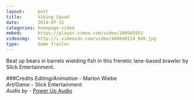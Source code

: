 ```yaml
---
layout:     post
title:      Viking Squad
date:       2014-07-12
categories: homepage-video
embed:      https://player.vimeo.com/video/100565953
videoimg:   http://i.vimeocdn.com/video/488840124_640.jpg
type:       Game Trailer
---
```


Beat up bears in barrels wielding fish in this frenetic lane-based brawler by Slick Entertainment.

###Credits
_Editing/Animation_ - Marlon Wiebe  
_Art/Game_ - Slick Entertainment  
_Audio by_ - [Power Up Audio][0b32b55b]  

  [0b32b55b]: powerupaudio.com "Power Up Audio"
